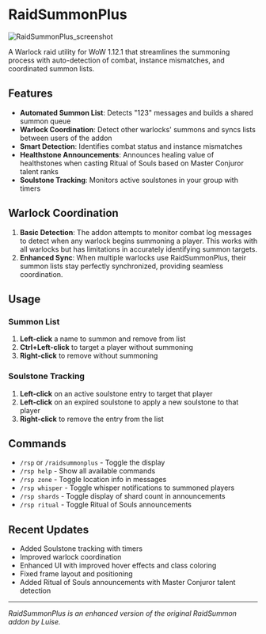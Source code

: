 # RaidSummonPlus

![RaidSummonPlus_screenshot](https://github.com/user-attachments/assets/2fb51929-e05b-44ac-9e40-ab2d49704c68)

A Warlock raid utility for WoW 1.12.1 that streamlines the summoning process with auto-detection of combat, instance mismatches, and coordinated summon lists.

## Features

- **Automated Summon List**: Detects "123" messages and builds a shared summon queue
- **Warlock Coordination**: Detect other warlocks' summons and syncs lists between users of the addon
- **Smart Detection**: Identifies combat status and instance mismatches
- **Healthstone Announcements**: Announces healing value of healthstones when casting Ritual of Souls based on Master Conjuror talent ranks
- **Soulstone Tracking**: Monitors active soulstones in your group with timers

## Warlock Coordination

1. **Basic Detection**: The addon attempts to monitor combat log messages to detect when any warlock begins summoning a player. This works with all warlocks but has limitations in accurately identifying summon targets.
2. **Enhanced Sync**: When multiple warlocks use RaidSummonPlus, their summon lists stay perfectly synchronized, providing seamless coordination.

## Usage

### Summon List
1. **Left-click** a name to summon and remove from list
2. **Ctrl+Left-click** to target a player without summoning
3. **Right-click** to remove without summoning

### Soulstone Tracking
1. **Left-click** on an active soulstone entry to target that player
2. **Left-click** on an expired soulstone to apply a new soulstone to that player
3. **Right-click** to remove the entry from the list

## Commands

- `/rsp` or `/raidsummonplus` - Toggle the display
- `/rsp help` - Show all available commands
- `/rsp zone` - Toggle location info in messages
- `/rsp whisper` - Toggle whisper notifications to summoned players
- `/rsp shards` - Toggle display of shard count in announcements
- `/rsp ritual` - Toggle Ritual of Souls announcements

## Recent Updates

- Added Soulstone tracking with timers
- Improved warlock coordination
- Enhanced UI with improved hover effects and class coloring
- Fixed frame layout and positioning
- Added Ritual of Souls announcements with Master Conjuror talent detection

---

*RaidSummonPlus is an enhanced version of the original RaidSummon addon by Luise.*